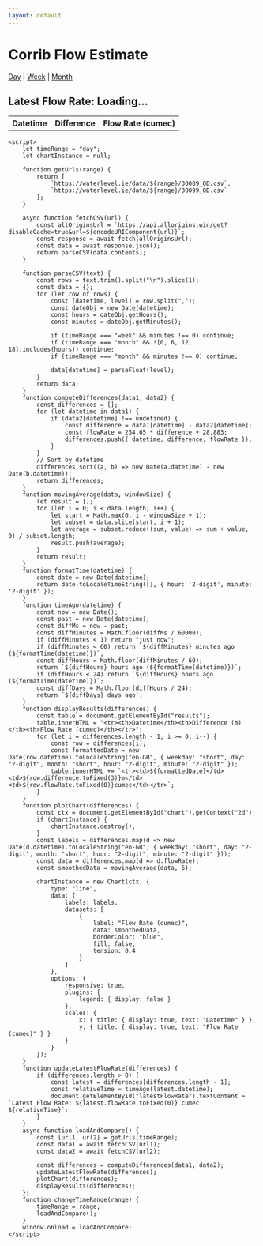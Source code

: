 ```yaml
---
layout: default
---
```


<html lang="en">
<head>
    <meta charset="UTF-8">
    <meta name="viewport" content="width=device-width, initial-scale=1.0">
    <title>Corrib Flow Estimate</title>
    <script src="https://cdn.jsdelivr.net/npm/chart.js"></script>
</head>
<body>
    <h1>Corrib Flow Estimate</h1>
    <nav>
        <a href="#" onclick="changeTimeRange('day')">Day</a> |
        <a href="#" onclick="changeTimeRange('week')">Week</a> |
        <a href="#" onclick="changeTimeRange('month')">Month</a>
    </nav>    <h2 id="latestFlowRate">Latest Flow Rate: Loading...</h2>
    <canvas id="chart"></canvas>
    <table id="results">
        <tr><th>Datetime</th><th>Difference</th><th>Flow Rate (cumec)</th></tr>
    </table>

    <script>
        let timeRange = "day";
        let chartInstance = null;
        
        function getUrls(range) {
            return [
                `https://waterlevel.ie/data/${range}/30089_OD.csv`,
                `https://waterlevel.ie/data/${range}/30099_OD.csv`
            ];
        }

        async function fetchCSV(url) {
            const allOriginsUrl = `https://api.allorigins.win/get?disableCache=true&url=${encodeURIComponent(url)}`;
            const response = await fetch(allOriginsUrl);
            const data = await response.json();
            return parseCSV(data.contents);
        }

        function parseCSV(text) {
            const rows = text.trim().split("\n").slice(1);
            const data = {};
            for (let row of rows) {
                const [datetime, level] = row.split(",");
                const dateObj = new Date(datetime);
                const hours = dateObj.getHours();
                const minutes = dateObj.getMinutes();
                
                if (timeRange === "week" && minutes !== 0) continue;
                if (timeRange === "month" && ![0, 6, 12, 18].includes(hours)) continue;
                if (timeRange === "month" && minutes !== 0) continue;
                
                data[datetime] = parseFloat(level);
            }
            return data;
        }
        function computeDifferences(data1, data2) {
            const differences = [];
            for (let datetime in data1) {
                if (data2[datetime] !== undefined) {
                    const difference = data1[datetime] - data2[datetime];
                    const flowRate = 254.65 * difference + 28.883;
                    differences.push({ datetime, difference, flowRate });
                }
            }
            // Sort by datetime
            differences.sort((a, b) => new Date(a.datetime) - new Date(b.datetime));
            return differences;
        }
        function movingAverage(data, windowSize) {
            let result = [];
            for (let i = 0; i < data.length; i++) {
                let start = Math.max(0, i - windowSize + 1);
                let subset = data.slice(start, i + 1);
                let average = subset.reduce((sum, value) => sum + value, 0) / subset.length;
                result.push(average);
            }
            return result;
        }
        function formatTime(datetime) {
            const date = new Date(datetime);
            return date.toLocaleTimeString([], { hour: '2-digit', minute: '2-digit' });
        }
        function timeAgo(datetime) {
            const now = new Date();
            const past = new Date(datetime);
            const diffMs = now - past;
            const diffMinutes = Math.floor(diffMs / 60000);
            if (diffMinutes < 1) return "just now";
            if (diffMinutes < 60) return `${diffMinutes} minutes ago (${formatTime(datetime)})`;
            const diffHours = Math.floor(diffMinutes / 60);
            return `${diffHours} hours ago (${formatTime(datetime)})`;
            if (diffHours < 24) return `${diffHours} hours ago (${formatTime(datetime)})`;
            const diffDays = Math.floor(diffHours / 24);
            return `${diffDays} days ago`;
        }
        function displayResults(differences) {
            const table = document.getElementById("results");
            table.innerHTML = "<tr><th>Datetime</th><th>Difference (m)</th><th>Flow Rate (cumec)</th></tr>";
            for (let i = differences.length - 1; i >= 0; i--) {
                const row = differences[i];
                const formattedDate = new Date(row.datetime).toLocaleString("en-GB", { weekday: "short", day: "2-digit", month: "short", hour: "2-digit", minute: "2-digit" });
                table.innerHTML += `<tr><td>${formattedDate}</td><td>${row.difference.toFixed(3)}m</td><td>${row.flowRate.toFixed(0)}cumec</td></tr>`;
            }
        }
        function plotChart(differences) {
            const ctx = document.getElementById("chart").getContext("2d");
            if (chartInstance) {
                chartInstance.destroy();
            }
            const labels = differences.map(d => new Date(d.datetime).toLocaleString("en-GB", { weekday: "short", day: "2-digit", month: "short", hour: "2-digit", minute: "2-digit" }));
            const data = differences.map(d => d.flowRate);
            const smoothedData = movingAverage(data, 5);
        
            chartInstance = new Chart(ctx, {
                type: "line",
                data: {
                    labels: labels,
                    datasets: [
                        {
                            label: "Flow Rate (cumec)",
                            data: smoothedData,
                            borderColor: "blue",
                            fill: false,
                            tension: 0.4
                        }
                    ]
                },
                options: {
                    responsive: true,
                    plugins: {
                        legend: { display: false }
                    },
                    scales: {
                        x: { title: { display: true, text: "Datetime" } },
                        y: { title: { display: true, text: "Flow Rate (cumec)" } }
                    }
                }
            });
        }
        function updateLatestFlowRate(differences) {
            if (differences.length > 0) {
                const latest = differences[differences.length - 1];
                const relativeTime = timeAgo(latest.datetime);
                document.getElementById("latestFlowRate").textContent = `Latest Flow Rate: ${latest.flowRate.toFixed(0)} cumec ${relativeTime}`;
            }
        }
        async function loadAndCompare() {
            const [url1, url2] = getUrls(timeRange);
            const data1 = await fetchCSV(url1);
            const data2 = await fetchCSV(url2);
            
            const differences = computeDifferences(data1, data2);
            updateLatestFlowRate(differences);
            plotChart(differences);
            displayResults(differences);
        };
        function changeTimeRange(range) {
            timeRange = range;
            loadAndCompare();
        }
        window.onload = loadAndCompare;
    </script>
</body>
</html>
